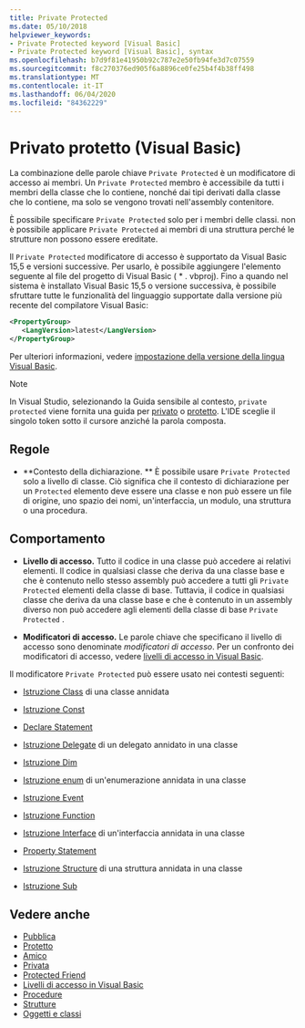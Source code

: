 ```yaml
---
title: Private Protected
ms.date: 05/10/2018
helpviewer_keywords:
- Private Protected keyword [Visual Basic]
- Private Protected keyword [Visual Basic], syntax
ms.openlocfilehash: b7d9f81e41950b92c787e2e50fb94fe3d7c07559
ms.sourcegitcommit: f8c270376ed905f6a8896ce0fe25b4f4b38ff498
ms.translationtype: MT
ms.contentlocale: it-IT
ms.lasthandoff: 06/04/2020
ms.locfileid: "84362229"
---
```

# <a name="private-protected-visual-basic"></a>Privato protetto (Visual Basic)

La combinazione delle parole chiave `Private Protected` è un modificatore di accesso ai membri. Un `Private Protected` membro è accessibile da tutti i membri della classe che lo contiene, nonché dai tipi derivati dalla classe che lo contiene, ma solo se vengono trovati nell'assembly contenitore.

È possibile specificare `Private Protected` solo per i membri delle classi. non è possibile applicare `Private Protected` ai membri di una struttura perché le strutture non possono essere ereditate.

Il `Private Protected` modificatore di accesso è supportato da Visual Basic 15,5 e versioni successive. Per usarlo, è possibile aggiungere l'elemento seguente al file del progetto di Visual Basic ( \* . vbproj). Fino a quando nel sistema è installato Visual Basic 15,5 o versione successiva, è possibile sfruttare tutte le funzionalità del linguaggio supportate dalla versione più recente del compilatore Visual Basic:

```xml
<PropertyGroup>
   <LangVersion>latest</LangVersion>
</PropertyGroup>
```

Per ulteriori informazioni, vedere [impostazione della versione della lingua Visual Basic](../configure-language-version.md).

> [!NOTE]
> In Visual Studio, selezionando la Guida sensibile al contesto, `private protected` viene fornita una guida per [privato](private.md) o [protetto](protected.md). L'IDE sceglie il singolo token sotto il cursore anziché la parola composta.

## <a name="rules"></a>Regole

- **Contesto della dichiarazione. ** È possibile usare `Private Protected` solo a livello di classe. Ciò significa che il contesto di dichiarazione per un `Protected` elemento deve essere una classe e non può essere un file di origine, uno spazio dei nomi, un'interfaccia, un modulo, una struttura o una procedura.

## <a name="behavior"></a>Comportamento

- **Livello di accesso.** Tutto il codice in una classe può accedere ai relativi elementi. Il codice in qualsiasi classe che deriva da una classe base e che è contenuto nello stesso assembly può accedere a tutti gli `Private Protected` elementi della classe di base. Tuttavia, il codice in qualsiasi classe che deriva da una classe base e che è contenuto in un assembly diverso non può accedere agli elementi della classe di base `Private Protected` .

- **Modificatori di accesso.** Le parole chiave che specificano il livello di accesso sono denominate *modificatori di accesso*. Per un confronto dei modificatori di accesso, vedere [livelli di accesso in Visual Basic](../../programming-guide/language-features/declared-elements/access-levels.md).

Il modificatore `Private Protected` può essere usato nei contesti seguenti:

- [Istruzione Class](../statements/class-statement.md) di una classe annidata

- [Istruzione Const](../statements/const-statement.md)

- [Declare Statement](../statements/declare-statement.md)

- [Istruzione Delegate](../statements/delegate-statement.md) di un delegato annidato in una classe

- [Istruzione Dim](../statements/dim-statement.md)

- [Istruzione enum](../statements/enum-statement.md) di un'enumerazione annidata in una classe

- [Istruzione Event](../statements/event-statement.md)

- [Istruzione Function](../statements/function-statement.md)

- [Istruzione Interface](../statements/interface-statement.md) di un'interfaccia annidata in una classe

- [Property Statement](../statements/property-statement.md)

- [Istruzione Structure](../statements/structure-statement.md) di una struttura annidata in una classe

- [Istruzione Sub](../statements/sub-statement.md)

## <a name="see-also"></a>Vedere anche

- [Pubblica](public.md)
- [Protetto](protected.md)
- [Amico](friend.md)
- [Privata](private.md)
- [Protected Friend](./protected-friend.md)
- [Livelli di accesso in Visual Basic](../../programming-guide/language-features/declared-elements/access-levels.md)
- [Procedure](../../programming-guide/language-features/procedures/index.md)
- [Strutture](../../programming-guide/language-features/data-types/structures.md)
- [Oggetti e classi](../../programming-guide/language-features/objects-and-classes/index.md)
